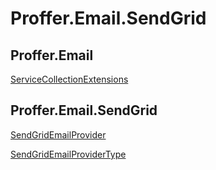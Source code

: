 # Proffer.Email.SendGrid

## Proffer.Email

[ServiceCollectionExtensions](./proffer.email.servicecollectionextensions)

## Proffer.Email.SendGrid

[SendGridEmailProvider](./proffer.email.sendgrid.sendgridemailprovider)

[SendGridEmailProviderType](./proffer.email.sendgrid.sendgridemailprovidertype)
